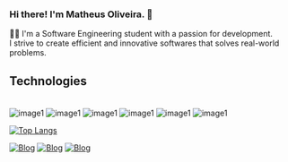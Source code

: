 ### Hi there! I'm Matheus Oliveira. 👋 
👨‍🎓 I'm a Software Engineering student with a passion for development. <br/>
I strive to create efficient and innovative softwares that solves real-world problems.

## Technologies
<div style="display: inline_block"><br/>
<img align="center" alt="image1" src="https://img.shields.io/badge/Java-ED8B00?style=for-the-badge&logo=openjdk&logoColor=white">
<img align="center" alt="image1" src="https://img.shields.io/badge/Spring-6DB33F?style=for-the-badge&logo=spring&logoColor=white">
<img align="center" alt="image1" src="https://img.shields.io/badge/JavaScript-F7DF1E?style=for-the-badge&logo=javascript&logoColor=black">
<img align="center" alt="image1" src="https://img.shields.io/badge/React-20232A?style=for-the-badge&logo=react&logoColor=61DAFB">
<img align="center" alt="image1" src="https://img.shields.io/badge/Node.js-43853D?style=for-the-badge&logo=node.js&logoColor=white">
<img align="center" alt="image1" src="https://img.shields.io/badge/TypeScript-007ACC?style=for-the-badge&logo=typescript&logoColor=white">


[![Top Langs](https://github-readme-stats.vercel.app/api/top-langs/?username=matheusilvadev&layout=donut)](https://github.com/anuraghazra/github-readme-stats)




[![Blog](https://img.shields.io/badge/Instagram-E4405F?style=for-the-badge&logo=instagram&logoColor=white)](https://www.instagram.com/matheeusdev/)
[![Blog](https://img.shields.io/badge/LinkedIn-0077B5?style=for-the-badge&logo=linkedin&logoColor=white)](https://www.linkedin.com/in/matheus-oliveira-987304252/)
[![Blog](https://img.shields.io/badge/Twitch-9146FF?style=for-the-badge&logo=twitch&logoColor=white)](https://www.twitch.tv/eurotheus)
<br/>

